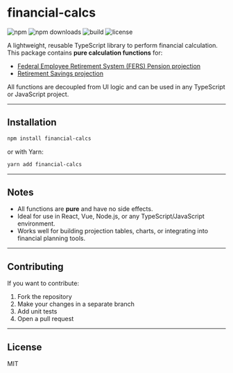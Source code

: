 # financial-calcs

![npm](https://img.shields.io/npm/v/financial-calcs)
![npm downloads](https://img.shields.io/npm/dm/financial-calcs)
![build](https://github.com/cloudful-io/financial-calcs/actions/workflows/publish.yml/badge.svg)
![license](https://img.shields.io/npm/l/financial-calcs)

A lightweight, reusable TypeScript library to perform financial calculation.  This package contains **pure calculation functions** for:

- [Federal Employee Retirement System (FERS) Pension projection](./src/pension/README.md)
- [Retirement Savings projection](./src/retirement/README.md)

All functions are decoupled from UI logic and can be used in any TypeScript or JavaScript project.

---

## Installation

```bash
npm install financial-calcs
```

or with Yarn:

```bash
yarn add financial-calcs
```

---

## Notes

- All functions are **pure** and have no side effects.
- Ideal for use in React, Vue, Node.js, or any TypeScript/JavaScript environment.
- Works well for building projection tables, charts, or integrating into financial planning tools.

---

## Contributing

If you want to contribute:

1. Fork the repository
2. Make your changes in a separate branch
3. Add unit tests
4. Open a pull request

---

## License

MIT

